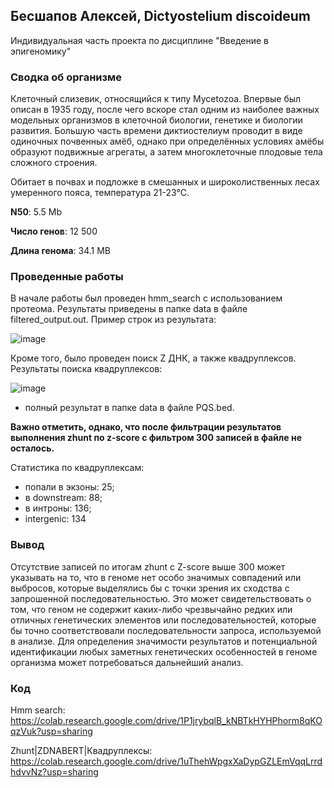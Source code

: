 ## Бесшапов Алексей, Dictyostelium discoideum
Индивидуальная часть проекта по дисциплине "Введение в эпигеномику"

### Сводка об организме

Клеточный слизевик, относящийся к типу Mycetozoa. Впервые был описан в 1935 году, после чего вскоре стал одним из наиболее важных модельных организмов в клеточной биологии, генетике и биологии развития. Большую часть времени диктиостелиум проводит в виде одиночных почвенных амёб, однако при определённых условиях амёбы образуют подвижные агрегаты, а затем многоклеточные плодовые тела сложного строения.

Обитает в почвах и подложке в смешанных и широколиственных лесах умеренного пояса, температура 21-23°C.

**N50**: 5.5 Mb

**Число генов**: 12 500

**Длина генома**: 34.1 MB

### Проведенные работы

В начале работы был проведен hmm_search с использованием протеома. Результаты приведены в папке data в файле filtered_output.out. Пример строк из результата:

![image](https://github.com/abesshapov/bioinformatics_project_invidual_part/assets/45789410/8d8e5278-dde3-4444-bfac-d24de4d367ea)


Кроме того, было проведен поиск Z ДНК, а также квадруплексов. Результаты поиска квадруплексов:

![image](https://github.com/abesshapov/bioinformatics_project_invidual_part/assets/45789410/79591cdd-c1dc-4887-ac22-601fd62d7b40)

- полный результат в папке data в файле PQS.bed.

**Важно отметить, однако, что после фильтрации результатов выполнения zhunt по z-score с фильтром 300 записей в файле не осталось.**

Статистика по квадруплексам:

- попали в экзоны: 25;
- в downstream: 88;
- в интроны: 136;
- intergenic: 134

### Вывод

Отсутствие записей по итогам zhunt с Z-score выше 300 может указывать на то, что в геноме нет особо значимых совпадений или выбросов, которые выделялись бы с точки зрения их сходства с запрошенной последовательностью. Это может свидетельствовать о том, что геном не содержит каких-либо чрезвычайно редких или отличных генетических элементов или последовательностей, которые бы точно соответствовали последовательности запроса, используемой в анализе. Для определения значимости результатов и потенциальной идентификации любых заметных генетических особенностей в геноме организма может потребоваться дальнейший анализ.

### Код

Hmm search: https://colab.research.google.com/drive/1P1jrybqlB_kNBTkHYHPhorm8qKOqzVuk?usp=sharing

Zhunt|ZDNABERT|Квадруплексы: https://colab.research.google.com/drive/1uThehWpgxXaDypGZLEmVqqLrrdhdvvNz?usp=sharing
